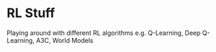 # RL Stuff

Playing around with different RL algorithms e.g. Q-Learning, Deep Q-Learning, A3C, World Models